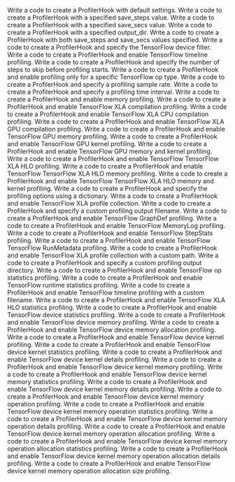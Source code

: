 Write a code to create a ProfilerHook with default settings.
Write a code to create a ProfilerHook with a specified save_steps value.
Write a code to create a ProfilerHook with a specified save_secs value.
Write a code to create a ProfilerHook with a specified output_dir.
Write a code to create a ProfilerHook with both save_steps and save_secs values specified.
Write a code to create a ProfilerHook and specify the TensorFlow device filter.
Write a code to create a ProfilerHook and enable TensorFlow timeline profiling.
Write a code to create a ProfilerHook and specify the number of steps to skip before profiling starts.
Write a code to create a ProfilerHook and enable profiling only for a specific TensorFlow op type.
Write a code to create a ProfilerHook and specify a profiling sample rate.
Write a code to create a ProfilerHook and specify a profiling time interval.
Write a code to create a ProfilerHook and enable memory profiling.
Write a code to create a ProfilerHook and enable TensorFlow XLA compilation profiling.
Write a code to create a ProfilerHook and enable TensorFlow XLA CPU compilation profiling.
Write a code to create a ProfilerHook and enable TensorFlow XLA GPU compilation profiling.
Write a code to create a ProfilerHook and enable TensorFlow GPU memory profiling.
Write a code to create a ProfilerHook and enable TensorFlow GPU kernel profiling.
Write a code to create a ProfilerHook and enable TensorFlow GPU memory and kernel profiling.
Write a code to create a ProfilerHook and enable TensorFlow TensorFlow XLA HLO profiling.
Write a code to create a ProfilerHook and enable TensorFlow TensorFlow XLA HLO memory profiling.
Write a code to create a ProfilerHook and enable TensorFlow TensorFlow XLA HLO memory and kernel profiling.
Write a code to create a ProfilerHook and specify the profiling options using a dictionary.
Write a code to create a ProfilerHook and enable TensorFlow XLA profile collection.
Write a code to create a ProfilerHook and specify a custom profiling output filename.
Write a code to create a ProfilerHook and enable TensorFlow GraphDef profiling.
Write a code to create a ProfilerHook and enable TensorFlow MemoryLog profiling.
Write a code to create a ProfilerHook and enable TensorFlow StepStats profiling.
Write a code to create a ProfilerHook and enable TensorFlow TensorFlow RunMetadata profiling.
Write a code to create a ProfilerHook and enable TensorFlow XLA profile collection with a custom path.
Write a code to create a ProfilerHook and specify a custom profiling output directory.
Write a code to create a ProfilerHook and enable TensorFlow op statistics profiling.
Write a code to create a ProfilerHook and enable TensorFlow runtime statistics profiling.
Write a code to create a ProfilerHook and enable TensorFlow timeline profiling with a custom filename.
Write a code to create a ProfilerHook and enable TensorFlow XLA HLO statistics profiling.
Write a code to create a ProfilerHook and enable TensorFlow device statistics profiling.
Write a code to create a ProfilerHook and enable TensorFlow device memory profiling.
Write a code to create a ProfilerHook and enable TensorFlow device memory allocation profiling.
Write a code to create a ProfilerHook and enable TensorFlow device kernel profiling.
Write a code to create a ProfilerHook and enable TensorFlow device kernel statistics profiling.
Write a code to create a ProfilerHook and enable TensorFlow device kernel details profiling.
Write a code to create a ProfilerHook and enable TensorFlow device kernel memory profiling.
Write a code to create a ProfilerHook and enable TensorFlow device kernel memory statistics profiling.
Write a code to create a ProfilerHook and enable TensorFlow device kernel memory details profiling.
Write a code to create a ProfilerHook and enable TensorFlow device kernel memory operation profiling.
Write a code to create a ProfilerHook and enable TensorFlow device kernel memory operation statistics profiling.
Write a code to create a ProfilerHook and enable TensorFlow device kernel memory operation details profiling.
Write a code to create a ProfilerHook and enable TensorFlow device kernel memory operation allocation profiling.
Write a code to create a ProfilerHook and enable TensorFlow device kernel memory operation allocation statistics profiling.
Write a code to create a ProfilerHook and enable TensorFlow device kernel memory operation allocation details profiling.
Write a code to create a ProfilerHook and enable TensorFlow device kernel memory operation allocation size profiling.